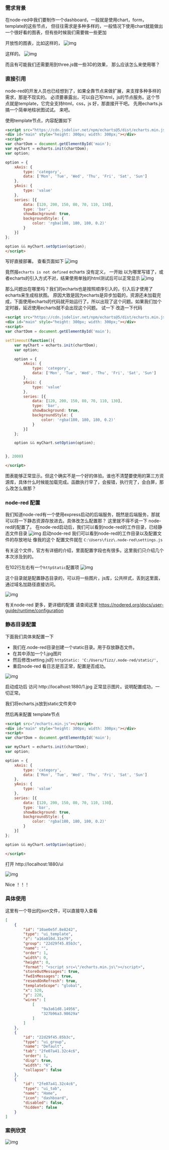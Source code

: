 ### 需求背景

在node-red中我们要制作一个dashboard，一般就是使用chart，form，template的这些节点，
 但往往需求是多种多样的，一般情况下使用chart就能做出一个很好看的图表，但有些时候我们需要做一些更加

开放性的图表，比如这样的，
 ![img](https://img-blog.csdnimg.cn/img_convert/0c565eaaa3a4269474fe4caeba6eb3f1.png)

这样的。
 ![img](https://img-blog.csdnimg.cn/img_convert/669e332bbfe535e3a1183b33198ee4c0.png)

而且有可能我们还需要用到three.js做一些3D的效果，
 那么应该怎么来使用哪？

### 直接引用

node-red的开发人员也已经想到了，如果全靠节点来做扩展，来支撑多种多样的需求，那是不现实的。
 必须要暴露出，可以自己写html，js的节点服务。这个节点就是template，它完全支持html，css，js
 好，那直接开干吧。
 先用echarts.js搞一个简单地柱状图试试。
 来吧。

使用template节点，内容配置如下

```html
<script src="https://cdn.jsdelivr.net/npm/echarts@5/dist/echarts.min.js"></script>
<div id="main" style="height: 300px; width: 300px;"></div>
<script>
var chartDom = document.getElementById('main');
var myChart = echarts.init(chartDom);
var option;

option = {
    xAxis: {
        type: 'category',
        data: ['Mon', 'Tue', 'Wed', 'Thu', 'Fri', 'Sat', 'Sun']
    },
    yAxis: {
        type: 'value'
    },
    series: [{
        data: [120, 200, 150, 80, 70, 110, 130],
        type: 'bar',
        showBackground: true,
        backgroundStyle: {
            color: 'rgba(180, 180, 180, 0.2)'
        }
    }]
};

option && myChart.setOption(option);
</script>
```

写好直接部署。
 查看页面如下
 ![img](https://img-blog.csdnimg.cn/img_convert/3038cce40ed32956804dcfd32dc9765f.png)

竟然报`echarts is not defined`
 echarts 没有定义，
 一开始 以为哪里写错了，或者echarts的引入方式不对，结果使用单独的html测试后可以正常显示
 ![img](https://img-blog.csdnimg.cn/img_convert/6aead5ad273a1e371cbe315709a44d73.png)

那么问题出在哪里吗？我们的echarts也是按照顺序引入的，引入后才使用了echarts来生成柱状图。
 原因大致是因为echarts是异步加载的，资源还未加载完成，下面使用echarts的代码就开始运行了。所以出现了这个问题。如果我们加个定时器，延迟使用echarts就不会出现这个问题。
 试一下
 改造一下代码

```html
<script src="https://cdn.jsdelivr.net/npm/echarts@5/dist/echarts.min.js"></script>
<div id="main" style="height: 300px; width: 300px;"></div>
<script>
var chartDom = document.getElementById('main');

setTimeout(function(){
    var myChart = echarts.init(chartDom);
    var option;

    option = {
        xAxis: {
            type: 'category',
            data: ['Mon', 'Tue', 'Wed', 'Thu', 'Fri', 'Sat', 'Sun']
        },
        yAxis: {
            type: 'value'
        },
        series: [{
            data: [120, 200, 150, 80, 70, 110, 130],
            type: 'bar',
            showBackground: true,
            backgroundStyle: {
                color: 'rgba(180, 180, 180, 0.2)'
            }
        }]
    };

    option && myChart.setOption(option);


}, 2000)

</script>
```

图表能够正常显示。但这个确实不是一个好的体验。谁也不清楚要使用的第三方资源库，具体什么时候能加载完成。函数执行早了，会报错，执行完了，会白屏，那么改怎么做那？

### node-red 配置

我们知道node-red有一个使用express启动的后端服务，既然是后端服务，那就可以将一下静态资源存放进去。具体改怎么配置那？
 这里就不得不说一下 node-red的配置了。
 在node-red启动后，我们可以看到node-red的工作目录，已经静态文件目录
 ![img](https://img-blog.csdnimg.cn/img_convert/87378a4677ce48147b2e7c2f271a32bb.png)
 启动node-red 我们可以看到node-red的工作目录以及配置文件的存放地址
 像我的这个 配置文件就在 `C:\Users\fizz\.node-red\settings.js`

有关这个文件，官方有详细的介绍，里面配置字段也有很多。这里我们只介绍几个本次涉及到的。

在102行左右有一个`httpStatic`配置项
 ![img](https://img-blog.csdnimg.cn/img_convert/74b008780025ce4253ca2d5881d8c247.png)

这个目录就是配置静态目录的，可以将一些图片，js库，公共样式，丢到这里面，通过域名加路径直接访问。

![img](https://img-blog.csdnimg.cn/img_convert/48f13d3213bbe2350af6386959d0ec96.png)

有关node-red 更多，更详细的配置 请查阅这里
 https://nodered.org/docs/user-guide/runtime/configuration

### 静态目录配置

下面我们具体来配置一下

- 我们在.node-red目录创建一个static目录。用于存放静态文件。
- 在其中添加一个1.jpg图片
- 然后修改setting.js的 `httpStatic: 'C:/Users/fizz/.node-red/static/',`
- 重启node-red
   看日志是否正常，配置是否成功。

![img](https://img-blog.csdnimg.cn/img_convert/bff23d589f5f4c59f13dde8defe2e1cd.png)

启动成功后 访问
 http://localhost:1880/1.jpg
 正常显示图片。说明配置成功，一切正常。

我们将echarts.js放到static文件夹中

然后再来配置 template节点

```html
<script src="/echarts.min.js"></script>
<div id="main" style="height: 300px; width: 300px;"></div>
<script>
var chartDom = document.getElementById('main');

var myChart = echarts.init(chartDom);
var option;

option = {
    xAxis: {
        type: 'category',
        data: ['Mon', 'Tue', 'Wed', 'Thu', 'Fri', 'Sat', 'Sun']
    },
    yAxis: {
        type: 'value'
    },
    series: [{
        data: [120, 200, 150, 80, 70, 110, 130],
        type: 'bar',
        showBackground: true,
        backgroundStyle: {
            color: 'rgba(180, 180, 180, 0.2)'
        }
    }]
};

option && myChart.setOption(option);

</script>
```

打开 http://localhost:1880/ui

![img](https://img-blog.csdnimg.cn/img_convert/88a00713fa736f5ca8f0ce5454903fec.png)

Nice ！！！

### 具体使用

这里有一个导出的json文件，可以直接导入查看

```json
[
    {
        "id": "10ae0e5f.8e8242",
        "type": "ui_template",
        "z": "a16a010d.31e79",
        "group": "22d29f45.85b3c",
        "name": "",
        "order": 1,
        "width": 0,
        "height": 0,
        "format": "<script src=\"/echarts.min.js\"></script>",
        "storeOutMessages": true,
        "fwdInMessages": true,
        "resendOnRefresh": true,
        "templateScope": "global",
        "x": 520,
        "y": 220,
        "wires": [
            [
                "9a3a61d8.14956",
                "327b96a3.98629a"
            ]
        ]
    },
    {
        "id": "22d29f45.85b3c",
        "type": "ui_group",
        "name": "Default",
        "tab": "2fe07a41.32c4c6",
        "order": 1,
        "disp": true,
        "width": "6",
        "collapse": false
    },
    {
        "id": "2fe07a41.32c4c6",
        "type": "ui_tab",
        "name": "Home",
        "icon": "dashboard",
        "disabled": false,
        "hidden": false
    }
]
```

### 案例欣赏

![img](https://img-blog.csdnimg.cn/img_convert/2d475e7ba2beae6e3c073950c67d2984.png)